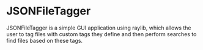 # JSONFileTagger
JSONFileTagger is a simple GUI application using raylib, which allows the user to tag files with custom tags they define and then perform searches to find files based on these tags.
